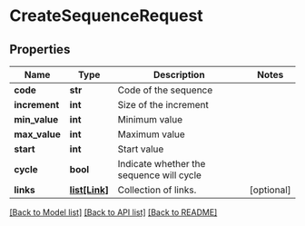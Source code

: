# CreateSequenceRequest


## Properties
Name | Type | Description | Notes
------------ | ------------- | ------------- | -------------
**code** | **str** | Code of the sequence | 
**increment** | **int** | Size of the increment | 
**min_value** | **int** | Minimum value | 
**max_value** | **int** | Maximum value | 
**start** | **int** | Start value | 
**cycle** | **bool** | Indicate whether the sequence will cycle | 
**links** | [**list[Link]**](Link.md) | Collection of links. | [optional] 

[[Back to Model list]](../README.md#documentation-for-models) [[Back to API list]](../README.md#documentation-for-api-endpoints) [[Back to README]](../README.md)



